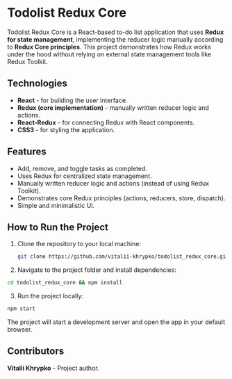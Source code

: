 # Todolist Redux Core

Todolist Redux Core is a React-based to-do list application that uses **Redux for state management**, implementing the reducer logic manually according to **Redux Core principles**. This project demonstrates how Redux works under the hood without relying on external state management tools like Redux Toolkit.

## Technologies
- **React** - for building the user interface.
- **Redux (core implementation)** - manually written reducer logic and actions.
- **React-Redux** - for connecting Redux with React components.
- **CSS3** - for styling the application.

## Features
- Add, remove, and toggle tasks as completed.
- Uses Redux for centralized state management.
- Manually written reducer logic and actions (instead of using Redux Toolkit).
- Demonstrates core Redux principles (actions, reducers, store, dispatch).
- Simple and minimalistic UI.

## How to Run the Project
1. Clone the repository to your local machine:
   ```bash
   git clone https://github.com/vitalii-khrypko/todolist_redux_core.git
2. Navigate to the project folder and install dependencies:
  ```bash
  cd todolist_redux_core && npm install
  ```
3. Run the project locally:
  ```bash
  npm start
  ```

The project will start a development server and open the app in your default browser.

## Contributors
**Vitalii Khrypko** - Project author.
